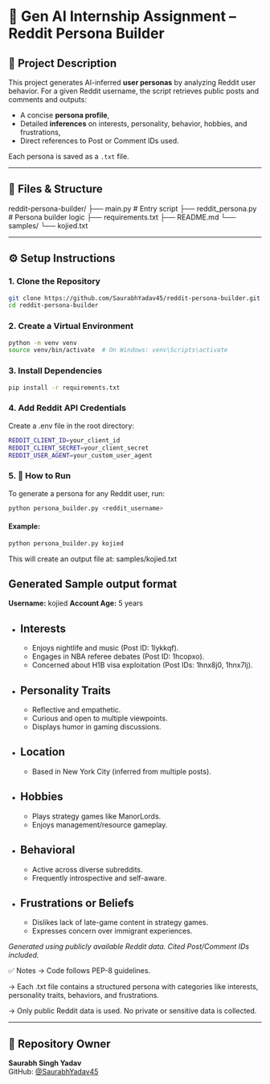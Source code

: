 # 🤖 Gen AI Internship Assignment – Reddit Persona Builder

## 📝 Project Description

This project generates AI-inferred **user personas** by analyzing Reddit user behavior. For a given Reddit username, the script retrieves public posts and comments and outputs:
- A concise **persona profile**,
- Detailed **inferences** on interests, personality, behavior, hobbies, and frustrations,
- Direct references to Post or Comment IDs used.

Each persona is saved as a `.txt` file.

---

## 📁 Files & Structure

reddit-persona-builder/
├── main.py # Entry script
├── reddit_persona.py # Persona builder logic
├── requirements.txt
├── README.md
└── samples/
└── kojied.txt

---

## ⚙️ Setup Instructions

### 1. Clone the Repository
```bash
git clone https://github.com/SaurabhYadav45/reddit-persona-builder.git
cd reddit-persona-builder

```
### 2. Create a Virtual Environment
```bash
python -m venv venv
source venv/bin/activate  # On Windows: venv\Scripts\activate
```

### 3. Install Dependencies
```bash
pip install -r requirements.txt
```

### 4. Add Reddit API Credentials

Create a .env file in the root directory:
```bash
REDDIT_CLIENT_ID=your_client_id
REDDIT_CLIENT_SECRET=your_client_secret
REDDIT_USER_AGENT=your_custom_user_agent
```

### 5. 🚀 How to Run
To generate a persona for any Reddit user, run:
```bash
python persona_builder.py <reddit_username>
```

#### Example:
```bash
python persona_builder.py kojied
```
This will create an output file at:
samples/kojied.txt


## Generated Sample output format

**Username:** kojied
**Account Age:** 5 years

- ## Interests
  - Enjoys nightlife and music (Post ID: 1lykkqf).
  - Engages in NBA referee debates (Post ID: 1hcopxo).
  - Concerned about H1B visa exploitation (Post IDs: 1hnx8j0, 1hnx7lj).

- ## Personality Traits
  - Reflective and empathetic.
  - Curious and open to multiple viewpoints.
  - Displays humor in gaming discussions.

- ## Location
  - Based in New York City (inferred from multiple posts).

- ## Hobbies
  - Plays strategy games like ManorLords.
  - Enjoys management/resource gameplay.

- ## Behavioral
  - Active across diverse subreddits.
  - Frequently introspective and self-aware.

- ## Frustrations or Beliefs
  - Dislikes lack of late-game content in strategy games.
  - Expresses concern over immigrant experiences.

*Generated using publicly available Reddit data. Cited Post/Comment IDs included.*


✅ Notes
-> Code follows PEP-8 guidelines.

-> Each .txt file contains a structured persona with categories like interests, personality traits, behaviors, and frustrations.

-> Only public Reddit data is used. No private or sensitive data is collected.

---

## 👤 Repository Owner

**Saurabh Singh Yadav**  
GitHub: [@SaurabhYadav45](https://github.com/SaurabhYadav45)  


